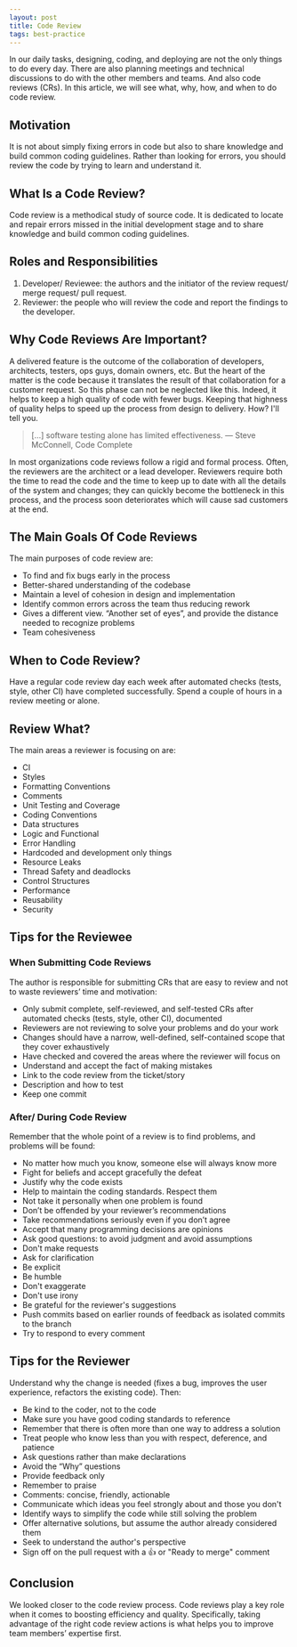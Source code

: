 ```yaml
---
layout: post
title: Code Review
tags: best-practice
---
```


In our daily tasks, designing, coding, and deploying are not the only things to do every day. There are also planning meetings and technical discussions to do with the other members and teams. And also code reviews (CRs). In this article, we will see what, why, how, and when to do code review.

## Motivation

It is not about simply fixing errors in code but also to share knowledge and build common coding guidelines. Rather than looking for errors, you should review the code by trying to learn and understand it.

## What Is a Code Review?

Code review is a methodical study of source code. It is dedicated to locate and repair errors missed in the initial development stage and to share knowledge and build common coding guidelines.

## Roles and Responsibilities

1. Developer/ Reviewee: the authors and the initiator of the review request/ merge request/ pull request.
2. Reviewer: the people who will review the code and report the findings to the developer.

## Why Code Reviews Are Important?

A delivered feature is the outcome of the collaboration of developers, architects, testers, ops guys, domain owners, etc. But the heart of the matter is the code because it translates the result of that collaboration for a customer request. So this phase can not be neglected like this. Indeed, it helps to keep a high quality of code with fewer bugs. Keeping that highness of quality helps to speed up the process from design to delivery. How? I'll tell you. 

> [...] software testing alone has limited effectiveness. — Steve McConnell, Code Complete

In most organizations code reviews follow a rigid and formal process. Often, the reviewers are the architect or a lead developer. Reviewers require both the time to read the code and the time to keep up to date with all the details of the system and changes; they can quickly become the bottleneck in this process, and the process soon deteriorates which will cause sad customers at the end.

## The Main Goals Of Code Reviews

The main purposes of code review are:

- To find and fix bugs early in the process
- Better-shared understanding of the codebase
- Maintain a level of cohesion in design and implementation
- Identify common errors across the team thus reducing rework
- Gives a different view. “Another set of eyes”, and provide the distance needed to recognize problems
- Team cohesiveness

## When to Code Review?

Have a regular code review day each week after automated checks (tests, style, other CI) have completed successfully. Spend a couple of hours in a review meeting or alone. 

## Review What?  

The main areas a reviewer is focusing on are:

- CI
- Styles
- Formatting Conventions
- Comments
- Unit Testing and Coverage
- Coding Conventions
- Data structures
- Logic and Functional 
- Error Handling
- Hardcoded and development only things
- Resource Leaks
- Thread Safety and deadlocks
- Control Structures
- Performance
- Reusability 
- Security

## Tips for the Reviewee

### When Submitting Code Reviews

The author is responsible for submitting CRs that are easy to review and not to waste reviewers’ time and motivation:

- Only submit complete, self-reviewed, and self-tested CRs after automated checks (tests, style, other CI), documented
- Reviewers are not reviewing to solve your problems and do your work 
- Changes should have a narrow, well-defined, self-contained scope that they cover exhaustively
- Have checked and covered the areas where the reviewer will focus on
- Understand and accept the fact of making mistakes
- Link to the code review from the ticket/story
- Description and how to test
- Keep one commit

### After/ During Code Review

Remember that the whole point of a review is to find problems, and problems will be found:

- No matter how much you know, someone else will always know more
- Fight for beliefs and accept gracefully the defeat
- Justify why the code exists
- Help to maintain the coding standards. Respect them
- Not take it personally when one problem is found 
- Don’t be offended by your reviewer’s recommendations
- Take recommendations seriously even if you don’t agree
- Accept that many programming decisions are opinions
- Ask good questions: to avoid judgment and avoid assumptions
- Don't make requests
- Ask for clarification
- Be explicit
- Be humble
- Don't exaggerate
- Don't use irony
- Be grateful for the reviewer's suggestions
- Push commits based on earlier rounds of feedback as isolated commits to the branch
- Try to respond to every comment

## Tips for the Reviewer

Understand why the change is needed (fixes a bug, improves the user experience, refactors the existing code). Then:

- Be kind to the coder, not to the code
- Make sure you have good coding standards to reference
- Remember that there is often more than one way to address a solution
- Treat people who know less than you with respect, deference, and patience
- Ask questions rather than make declarations
- Avoid the “Why” questions
- Provide feedback only
- Remember to praise
- Comments: concise, friendly, actionable
- Communicate which ideas you feel strongly about and those you don't
- Identify ways to simplify the code while still solving the problem
- Offer alternative solutions, but assume the author already considered them
- Seek to understand the author's perspective
- Sign off on the pull request with a 👍 or "Ready to merge" comment

## Conclusion

We looked closer to the code review process. Code reviews play a key role when it comes to boosting efficiency and quality. Specifically, taking advantage of the right code review actions is what helps you to improve team members’ expertise first.
